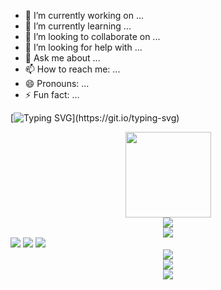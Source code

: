 - 🔭 I’m currently working on ...
- 🌱 I’m currently learning ...
- 👯 I’m looking to collaborate on ...
- 🤔 I’m looking for help with ...
- 💬 Ask me about ...
- 📫 How to reach me: ...
- 😄 Pronouns: ...
- ⚡ Fun fact: ...
<!-- 动态打字效果 -->
[![Typing SVG](https://readme-typing-svg.herokuapp.com?color=F7412C&background=6FFF5300&center=true&vCenter=true&lines=%E5%AD%A6%E8%80%8C%E6%97%B6%E4%B9%A0%E4%B9%8B%2C%E4%B8%8D%E4%BA%A6%E4%B9%90%E4%B9%8E!)](https://git.io/typing-svg)


  <div align="center"> <img height="137px" src="https://github-readme-stats.vercel.app/api?username=nuxwe&hide_title=true&hide_border=true&show_icons=trueline_height=21&text_color=000&icon_color=000&bg_color=0,ea6161,ffc64d,fffc4d,52fa5a&theme=graywhite" /> </div>
<div align="center"> <img src="https://github-readme-stats.vercel.app/api/top-langs/?username=nuxwe&hide_title=true&hide_border=true&layout=compact&langs_count=6&text_color=000&icon_color=fff&bg_color=0,52fa5a,4dfcff,c64dff&theme=graywhite" /> 
</div>

<!--  奖杯 -->
<div align="center"> <img src="https://github-profile-trophy.vercel.app/?username=nuxwe" /> </div>
<!--  图标 -->
<span > <img src="https://img.shields.io/badge/-HTML5-E34F26?style=flat-square&logo=html5&logoColor=white" /> <img src="https://img.shields.io/badge/-CSS3-1572B6?style=flat-square&logo=css3" /> <img src="https://img.shields.io/badge/-JavaScript-oringe?style=flat-square&logo=javascript" /> </span>
<!-- 访客数量 -->
<div align="center"> <img src="https://visitor-badge.glitch.me/badge?page_id=nuxwe" /> </div>
<!-- 提交活动图 -->
<div align="center"> <img src="https://activity-graph.herokuapp.com/graph?username=nuxwe&theme=xcode" /> </div>
<!-- 连续打卡 -->
<div align="center"> <img src="https://github-readme-streak-stats.herokuapp.com/?user=nuxwe" /> </div>
<!--
**nuxwe/nuxwe** is a ✨ _special_ ✨ repository because its `README.md` (this file) appears on your GitHub profile.

Here are some ideas to get you started:

- 🔭 I’m currently working on ...
- 🌱 I’m currently learning ...
- 👯 I’m looking to collaborate on ...
- 🤔 I’m looking for help with ...
- 💬 Ask me about ...
- 📫 How to reach me: ...
- 😄 Pronouns: ...
- ⚡ Fun fact: ...
-->
